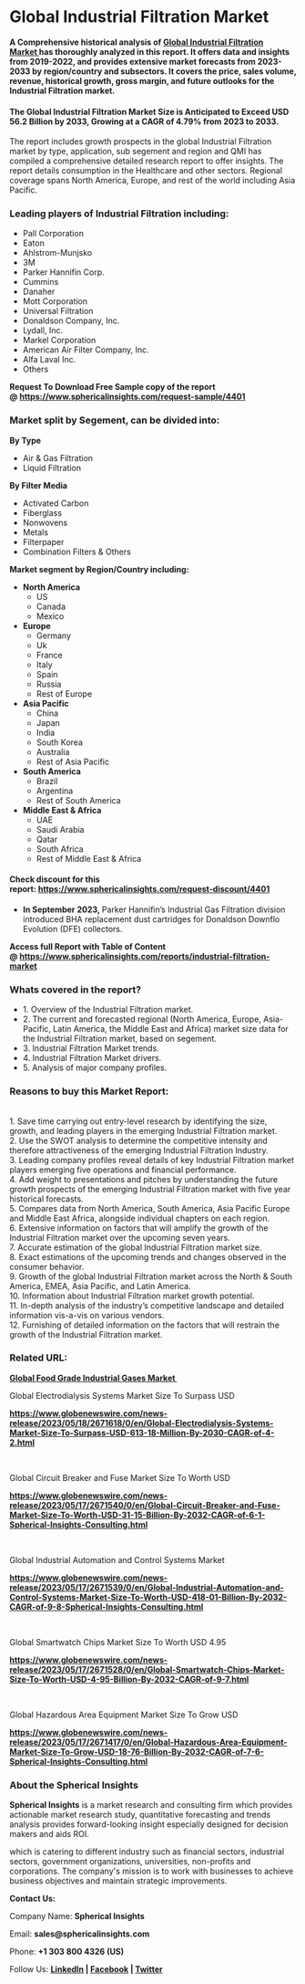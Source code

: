 <h1 class="news-post-title">Global Industrial Filtration Market</h1>
<p><strong>A Comprehensive historical analysis of&nbsp;<a href="https://www.sphericalinsights.com/reports/industrial-filtration-market" target="_blank" rel="noopener">Global Industrial Filtration Market&nbsp;</a>has thoroughly analyzed in this report. It offers data and insights from 2019-2022, and provides extensive market forecasts from 2023-2033 by region/country and subsectors. It covers the price, sales volume, revenue, historical growth, gross margin, and future outlooks for the Industrial Filtration market.</strong></p>
<h4><strong>The Global Industrial Filtration Market Size is Anticipated to Exceed USD 56.2 Billion by 2033, Growing at a CAGR of 4.79% from 2023 to 2033.</strong></h4>
<p>The report includes growth prospects in the global Industrial Filtration market by type, application, sub segement and region and QMI has compiled a comprehensive detailed research report to offer insights. The report details consumption in the Healthcare and other sectors. Regional coverage spans North America, Europe, and rest of the world including Asia Pacific.</p>
<h3><strong>Leading players of Industrial Filtration including:</strong></h3>
<ul>
<li>Pall Corporation</li>
<li>Eaton</li>
<li>Ahlstrom-Munjsko</li>
<li>3M</li>
<li>Parker Hannifin Corp.</li>
<li>Cummins</li>
<li>Danaher</li>
<li>Mott Corporation</li>
<li>Universal Filtration</li>
<li>Donaldson Company, Inc.</li>
<li>Lydall, Inc.</li>
<li>Markel Corporation</li>
<li>American Air Filter Company, Inc.</li>
<li>Alfa Laval Inc.</li>
<li>Others</li>
</ul>
<p><strong>Request To Download Free Sample copy of the report @&nbsp;<a href="https://www.sphericalinsights.com/request-sample/4401">https://www.sphericalinsights.com/request-sample/4401</a></strong></p>
<h3><strong>Market split by Segement, can be divided into:</strong></h3>
<p><strong>By Type</strong></p>
<ul>
<li>Air &amp; Gas Filtration</li>
<li>Liquid Filtration</li>
</ul>
<p><strong>By Filter Media</strong></p>
<ul>
<li>Activated Carbon</li>
<li>Fiberglass</li>
<li>Nonwovens</li>
<li>Metals</li>
<li>Filterpaper</li>
<li>Combination Filters &amp; Others</li>
</ul>
<p><strong>Market segment by Region/Country including:</strong></p>
<ul>
<li><strong>North America</strong>
<ul>
<li>US</li>
<li>Canada</li>
<li>Mexico</li>
</ul>
</li>
<li><strong>Europe</strong>
<ul>
<li>Germany</li>
<li>Uk</li>
<li>France</li>
<li>Italy</li>
<li>Spain</li>
<li>Russia</li>
<li>Rest of Europe</li>
</ul>
</li>
<li><strong>Asia Pacific</strong>
<ul>
<li>China</li>
<li>Japan</li>
<li>India</li>
<li>South Korea</li>
<li>Australia</li>
<li>Rest of Asia Pacific</li>
</ul>
</li>
<li><strong>South America</strong>
<ul>
<li>Brazil</li>
<li>Argentina</li>
<li>Rest of South America</li>
</ul>
</li>
<li><strong>Middle East &amp; Africa</strong>
<ul>
<li>UAE</li>
<li>Saudi Arabia</li>
<li>Qatar</li>
<li>South Africa</li>
<li>Rest of Middle East &amp; Africa</li>
</ul>
</li>
</ul>
<h4>Check discount for this report:&nbsp;<a href="https://www.sphericalinsights.com/request-discount/4401">https://www.sphericalinsights.com/request-discount/4401</a></h4>
<ul>
<li><strong>In&nbsp;</strong><strong>September 2023,&nbsp;</strong>Parker Hannifin&rsquo;s Industrial Gas Filtration division introduced BHA replacement dust cartridges for Donaldson Downflo Evolution (DFE) collectors.</li>
</ul>
<p><strong>Access full Report with Table of Content @&nbsp;<a href="https://www.sphericalinsights.com/reports/industrial-filtration-market">https://www.sphericalinsights.com/reports/industrial-filtration-market</a>&nbsp;</strong></p>
<h3><strong>Whats covered in the report?</strong></h3>
<ul>
<li>1. Overview of the Industrial Filtration market.</li>
<li>2. The current and forecasted regional (North America, Europe, Asia-Pacific, Latin America, the Middle East and Africa) market size data for the Industrial Filtration market, based on segement.</li>
<li>3. Industrial Filtration Market trends.</li>
<li>4. Industrial Filtration Market drivers.</li>
<li>5. Analysis of major company profiles.</li>
</ul>
<h3><strong>Reasons to buy this Market Report:</strong></h3>
<p><br />1. Save time carrying out entry-level research by identifying the size, growth, and leading players in the emerging Industrial Filtration market.<br />2. Use the SWOT analysis to determine the competitive intensity and therefore attractiveness of the emerging Industrial Filtration Industry.<br />3. Leading company profiles reveal details of key Industrial Filtration market players emerging five operations and financial performance.<br />4. Add weight to presentations and pitches by understanding the future growth prospects of the emerging Industrial Filtration market with five year historical forecasts.<br />5. Compares data from North America, South America, Asia Pacific Europe and Middle East Africa, alongside individual chapters on each region.<br />6. Extensive information on factors that will amplify the growth of the Industrial Filtration market over the upcoming seven years.<br />7. Accurate estimation of the global Industrial Filtration market size.<br />8. Exact estimations of the upcoming trends and changes observed in the consumer behavior.<br />9. Growth of the global Industrial Filtration market across the North &amp; South America, EMEA, Asia Pacific, and Latin America.<br />10. Information about Industrial Filtration market growth potential.<br />11. In-depth analysis of the industry&rsquo;s competitive landscape and detailed information vis-a-vis on various vendors.<br />12. Furnishing of detailed information on the factors that will restrain the growth of the Industrial Filtration market.</p>
<h3><strong>Related URL:</strong></h3>
<p><strong><a href="https://www.sphericalinsights.com/reports/food-grade-industrial-gases-market" target="_blank" rel="noopener">Global Food Grade Industrial Gases Market&nbsp;</a></strong></p>
<p>Global Electrodialysis Systems Market Size To Surpass USD</p>
<p><strong><a href="https://www.globenewswire.com/news-release/2023/05/18/2671618/0/en/Global-Electrodialysis-Systems-Market-Size-To-Surpass-USD-613-18-Million-By-2030-CAGR-of-4-2.html">https://www.globenewswire.com/news-release/2023/05/18/2671618/0/en/Global-Electrodialysis-Systems-Market-Size-To-Surpass-USD-613-18-Million-By-2030-CAGR-of-4-2.html</a>&nbsp;</strong></p>
<p>&nbsp;</p>
<p>Global Circuit Breaker and Fuse Market Size To Worth USD</p>
<p><strong><a href="https://www.globenewswire.com/news-release/2023/05/17/2671540/0/en/Global-Circuit-Breaker-and-Fuse-Market-Size-To-Worth-USD-31-15-Billion-By-2032-CAGR-of-6-1-Spherical-Insights-Consulting.html">https://www.globenewswire.com/news-release/2023/05/17/2671540/0/en/Global-Circuit-Breaker-and-Fuse-Market-Size-To-Worth-USD-31-15-Billion-By-2032-CAGR-of-6-1-Spherical-Insights-Consulting.html</a>&nbsp;</strong></p>
<p>&nbsp;</p>
<p>Global Industrial Automation and Control Systems Market</p>
<p><strong><a href="https://www.globenewswire.com/news-release/2023/05/17/2671539/0/en/Global-Industrial-Automation-and-Control-Systems-Market-Size-To-Worth-USD-418-01-Billion-By-2032-CAGR-of-9-8-Spherical-Insights-Consulting.html">https://www.globenewswire.com/news-release/2023/05/17/2671539/0/en/Global-Industrial-Automation-and-Control-Systems-Market-Size-To-Worth-USD-418-01-Billion-By-2032-CAGR-of-9-8-Spherical-Insights-Consulting.html</a>&nbsp;</strong></p>
<p>&nbsp;</p>
<p>Global Smartwatch Chips Market Size To Worth USD 4.95</p>
<p><strong><a href="https://www.globenewswire.com/news-release/2023/05/17/2671528/0/en/Global-Smartwatch-Chips-Market-Size-To-Worth-USD-4-95-Billion-By-2032-CAGR-of-9-7.html">https://www.globenewswire.com/news-release/2023/05/17/2671528/0/en/Global-Smartwatch-Chips-Market-Size-To-Worth-USD-4-95-Billion-By-2032-CAGR-of-9-7.html</a>&nbsp;</strong></p>
<p>&nbsp;</p>
<p>Global Hazardous Area Equipment Market Size To Grow USD</p>
<p><strong><a href="https://www.globenewswire.com/news-release/2023/05/17/2671417/0/en/Global-Hazardous-Area-Equipment-Market-Size-To-Grow-USD-18-76-Billion-By-2032-CAGR-of-7-6-Spherical-Insights-Consulting.html">https://www.globenewswire.com/news-release/2023/05/17/2671417/0/en/Global-Hazardous-Area-Equipment-Market-Size-To-Grow-USD-18-76-Billion-By-2032-CAGR-of-7-6-Spherical-Insights-Consulting.html</a>&nbsp;</strong></p>
<h3><strong>About the Spherical Insights</strong></h3>
<p><strong>Spherical Insights</strong>&nbsp;is a market research and consulting firm which provides actionable market research study, quantitative forecasting and trends analysis provides forward-looking insight especially designed for decision makers and aids ROI.</p>
<p>which is catering to different industry such as financial sectors, industrial sectors, government organizations, universities, non-profits and corporations. The company's mission is to work with businesses to achieve business objectives and maintain strategic improvements.</p>
<p><strong>Contact Us:</strong></p>
<p>Company Name:&nbsp;<strong>Spherical Insights</strong></p>
<p>Email:&nbsp;<strong>sales@sphericalinsights.com</strong></p>
<p>Phone:&nbsp;<strong>+1 303 800 4326 (US)</strong></p>
<p>Follow Us:&nbsp;<strong><a href="https://www.linkedin.com/company/spherical-insight/"><u>LinkedIn</u></a>&nbsp;|&nbsp;<a href="https://www.facebook.com/sphericalinsights22"><u>Facebook</u></a>&nbsp;|&nbsp;<a href="https://twitter.com/SInsights_US"><u>Twitter</u></a></strong></p>
